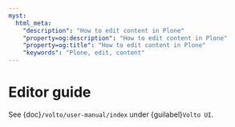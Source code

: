 ```yaml
---
myst:
  html_meta:
    "description": "How to edit content in Plone"
    "property=og:description": "How to edit content in Plone"
    "property=og:title": "How to edit content in Plone"
    "keywords": "Plone, edit, content"
---
```


# Editor guide

See {doc}`/volto/user-manual/index` under {guilabel}`Volto UI`.
